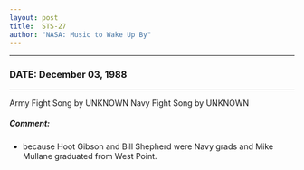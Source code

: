```yaml
---
layout: post
title:  STS-27
author: "NASA: Music to Wake Up By"
---
```


----
### DATE: December 03, 1988
----
Army Fight Song by UNKNOWN
Navy Fight Song by UNKNOWN

##### Comment:
* because Hoot Gibson and Bill Shepherd were Navy grads and Mike Mullane graduated from West Point.

